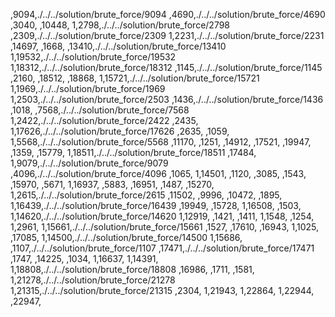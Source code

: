 ,9094,./../../solution/brute_force/9094
,4690,./../../solution/brute_force/4690
,3040,
,10448,
1,2798,./../../solution/brute_force/2798
,2309,./../../solution/brute_force/2309
1,2231,./../../solution/brute_force/2231
,14697,
,1668,
,13410,./../../solution/brute_force/13410
1,19532,./../../solution/brute_force/19532
1,18312,./../../solution/brute_force/18312
,1145,./../../solution/brute_force/1145
,2160,
,18512,
,18868,
1,15721,./../../solution/brute_force/15721
1,1969,./../../solution/brute_force/1969
1,2503,./../../solution/brute_force/2503
,1436,./../../solution/brute_force/1436
,1018,
,7568,./../../solution/brute_force/7568
1,2422,./../../solution/brute_force/2422
,2435,
1,17626,./../../solution/brute_force/17626
,2635,
,1059,
1,5568,./../../solution/brute_force/5568
,11170,
,1251,
,14912,
,17521,
,19947,
,1359,
,15779,
1,18511,./../../solution/brute_force/18511
,17484,
1,9079,./../../solution/brute_force/9079
,4096,./../../solution/brute_force/4096
,1065,
1,14501,
,1120,
,3085,
,1543,
,15970,
,5671,
1,16937,
,5883,
,16951,
,1487,
,15270,
1,2615,./../../solution/brute_force/2615
,11502,
,9996,
,10472,
,1895,
1,16439,./../../solution/brute_force/16439
,19949,
,15728,
1,16508,
,1503,
1,14620,./../../solution/brute_force/14620
1,12919,
,1421,
,1411,
1,1548,
,1254,
1,2961,
1,15661,./../../solution/brute_force/15661
,1527,
,17610,
,16943,
1,1025,
,17085,
1,14500,./../../solution/brute_force/14500
1,15686,
,1107,./../../solution/brute_force/1107
,17471,./../../solution/brute_force/17471
,1747,
,14225,
,1034,
1,16637,
1,14391,
1,18808,./../../solution/brute_force/18808
,16986,
,1711,
,1581,
1,21278,./../../solution/brute_force/21278
1,21315,./../../solution/brute_force/21315
,2304,
1,21943,
1,22864,
1,22944,
,22947,

